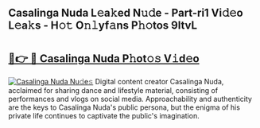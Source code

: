 ## Casalinga Nuda L𝚎a𝚔ed N𝚞𝚍e - Part-ri1 Vi𝚍𝚎o L𝚎a𝚔s - H𝚘𝚝 O𝚗𝚕yf𝚊ns P𝚑𝚘tos 9ltvL

# <h2><a href="http://kf8m4k.oniu.top/?m=Casalinga+Nuda">🔗👉 🔴 Casalinga Nuda P𝚑ot𝚘𝚜 V𝚒d𝚎o</a></h2>

[![Casalinga Nuda Nu𝚍e𝚜](https://i.imgur.com/0qMVB7G.gif)](http://kf8m4k.oniu.top/?m=Casalinga+Nuda)
Digital content creator Casalinga Nuda, acclaimed for sharing dance and lifestyle material, consisting of performances and vlogs on social media. Approachability and authenticity are the keys to Casalinga Nuda's public persona, but the enigma of his private life continues to captivate the public's imagination.  
